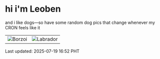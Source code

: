 # hi i'm Leoben

and i like dogs—so have some random dog pics that change whenever my CRON feels like it

|  |  |
|--------|----------|
| ![Borzoi](https://random-dog-vercel.vercel.app/api/random-borzoi?v=1752915161) | ![Labrador](https://random-dog-vercel.vercel.app/api/random-labrador?v=1752915161) |

Last updated: 2025-07-19 16:52 PHT
